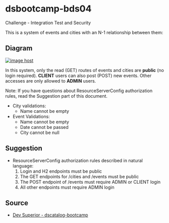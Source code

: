 # dsbootcamp-bds04
Challenge - Integration Test and Security

<p>This is a system of events and cities with an N-1 relationship between them:</p>

## Diagram

<a href="https://imgbox.com/Luq43BZ7" target="_blank"><img src="https://thumbs2.imgbox.com/9e/58/Luq43BZ7_t.png" alt="image host"/></a>


<p>
   In this system, only the read (GET) routes of events and cities are <b>public</b> (no login required). <b>CLIENT</b> users can also post (POST) new events. Other accesses are only allowed to <b>ADMIN</b> users.
</p>

<p>
Note: If you have questions about ResourceServerConfig authorization rules, read the Suggestion part of this document.
</p>


<ul>

<li>City validations:
          <ul>
          <li>Name cannot be empty</li>
          </ul>
</li>
<li>Event Validations:
        <ul>
        <li>Name cannot be empty</li>
        <li>Date cannot be passed</li>
        <li>City cannot be null</li>
        </ul>
</li>
</ul>



## Suggestion

<ul>
   <li>ResourceServerConfig authorization rules described in natural language:
        <ol>
        <li>Login and H2 endpoints must be public</li>
        <li>The GET endpoints for /cities and /events must be public</li>
        <li>The POST endpoint of /events must require ADMIN or CLIENT login</li>
        <li>All other endpoints must require ADMIN login</li>
        </ol>
   </li>
</ul>

## Source

<ul>
  <li><a href="https://github.com/gil-son/dscatalog-bootcamp/blob/main/info/02.%20Automated%20testing.md">Dev Superior - dscatalog-bootcamp</a></li>
</ul>
